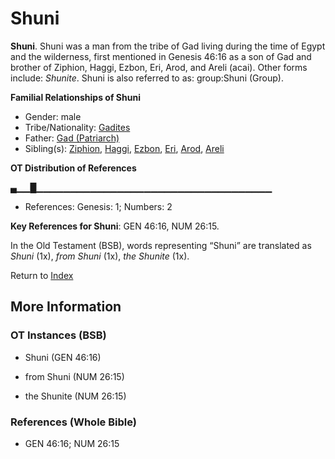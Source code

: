 # Shuni
**Shuni**. 
Shuni was a man from the tribe of Gad living during the time of Egypt and the wilderness, first mentioned in Genesis 46:16 as a son of Gad and brother of Ziphion, Haggi, Ezbon, Eri, Arod, and Areli (acai). 
Other forms include: 
*Shunite*. 
Shuni is also referred to as: 
group:Shuni (Group). 




**Familial Relationships of Shuni**


* Gender: male
* Tribe/Nationality: [Gadites](../../../groups/md/acai/Gad.md)
* Father: [Gad (Patriarch)](Gad.md)
* Sibling(s): [Ziphion](Ziphion.md), [Haggi](Haggi.md), [Ezbon](Ezbon.md), [Eri](Eri.md), [Arod](Arod.md), [Areli](Areli.md)


**OT Distribution of References**

▄▁▁█▁▁▁▁▁▁▁▁▁▁▁▁▁▁▁▁▁▁▁▁▁▁▁▁▁▁▁▁▁▁▁▁▁▁▁
* References: Genesis: 1; Numbers: 2



**Key References for Shuni**: 
GEN 46:16, NUM 26:15. 


In the Old Testament (BSB), words representing “Shuni” are translated as 
*Shuni* (1x), *from Shuni* (1x), *the Shunite* (1x). 




Return to [Index](00-Index.md)

## More Information

### OT Instances (BSB)

* Shuni (GEN 46:16)

* from Shuni (NUM 26:15)

* the Shunite (NUM 26:15)



### References (Whole Bible)

* GEN 46:16; NUM 26:15




